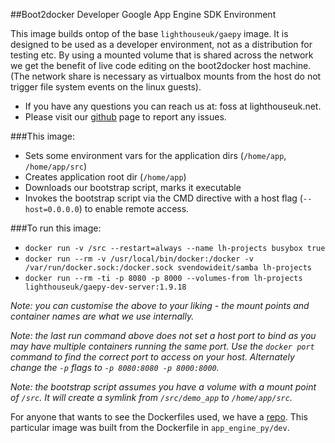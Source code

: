 ##Boot2docker Developer Google App Engine SDK Environment

This image builds ontop of the base `lighthouseuk/gaepy` image. It is designed to be used as a developer environment, not as a distribution for testing etc. 
By using a mounted volume that is shared across the network we get the benefit of live code editing on the boot2docker host machine. (The network share is necessary as virtualbox mounts from the host do not trigger file system events on the linux guests).

 - If you have any questions you can reach us at: foss at
   lighthouseuk.net.
 - Please visit our [github][1] page to report any issues.

###This image:

 - Sets some environment vars for the application dirs (`/home/app`, `/home/app/src`)
 - Creates application root dir (`/home/app`)
 - Downloads our bootstrap script, marks it executable
 - Invokes the bootstrap script via the CMD directive with a host flag (`--host=0.0.0.0`) to enable remote access.

###To run this image:

 - `docker run -v /src --restart=always --name lh-projects busybox true`
 - `docker run --rm -v /usr/local/bin/docker:/docker -v /var/run/docker.sock:/docker.sock svendowideit/samba lh-projects`
 - `docker run --rm -ti -p 8080 -p 8000 --volumes-from lh-projects lighthouseuk/gaepy-dev-server:1.9.18`

*Note: you can customise the above to your liking - the mount points and container names are what we use internally.*

*Note: the last run command above does not set a host port to bind as you may have multiple containers running the same port. Use the `docker port` command to find the correct port to access on your host. Alternately change the `-p` flags to `-p 8080:8080 -p 8000:8000`.*

*Note: the bootstrap script assumes you have a volume with a mount point of `/src`. It will create a symlink from `/src/demo_app` to `/home/app/src`.*

For anyone that wants to see the Dockerfiles used, we have a [repo][1]. This particular image was built from the Dockerfile in `app_engine_py/dev`.



  [1]: https://github.com/LighthouseUK/docker "LighthouseUK Github"